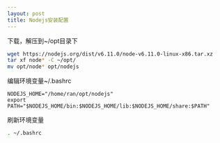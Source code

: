 ```yaml
---
layout: post
title: Nodejs安装配置
---
```


下载，解压到~/opt目录下
```bash
wget https://nodejs.org/dist/v6.11.0/node-v6.11.0-linux-x86.tar.xz
tar xf node* -C ~/opt/
mv opt/node* opt/nodejs
```

编辑环境变量~/.bashrc

```vim
NODEJS_HOME="/home/ran/opt/nodejs"
export PATH="$NODEJS_HOME/bin:$NODEJS_HOME/lib:$NODEJS_HOME/share:$PATH"
```

刷新环境变量

```bash
. ~/.bashrc
```

